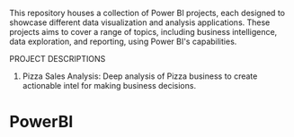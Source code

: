 This repository houses a collection of Power BI projects, each designed to showcase different data visualization and analysis applications.
These projects aims to cover a range of topics, including business intelligence, data exploration, and reporting, using Power BI's capabilities.

PROJECT DESCRIPTIONS

1. Pizza Sales Analysis: Deep analysis of Pizza business to create actionable intel for making business decisions.

# PowerBI
